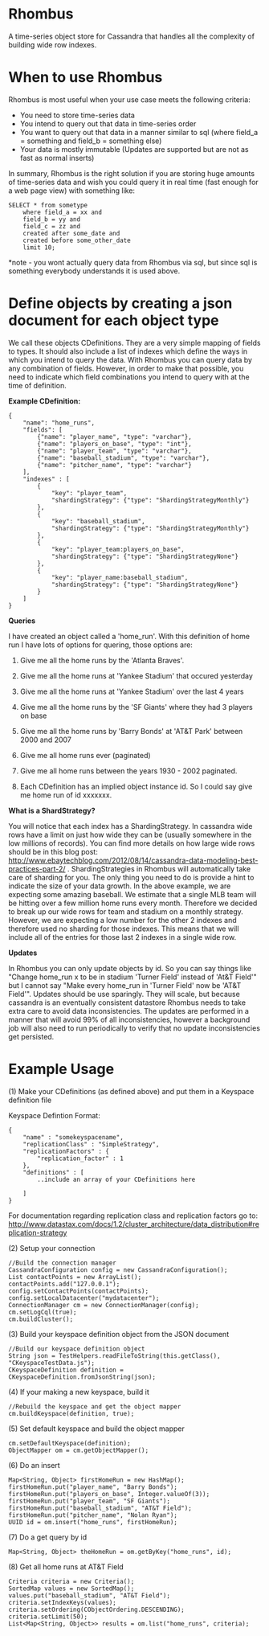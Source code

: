 Rhombus
===========================

A time-series object store for Cassandra that handles all the complexity of building wide row indexes.

When to use Rhombus
===========================
Rhombus is most useful when your use case meets the following criteria:

* You need to store time-series data
* You intend to query out that data in time-series order
* You want to query out that data in a manner similar to sql (where field_a = something and field_b = something else)
* Your data is mostly immutable (Updates are supported but are not as fast as normal inserts)

In summary, Rhombus is the right solution if you are storing huge amounts of time-series data and wish you could query it in real time (fast enough for a web page view) with something like:

    SELECT * from sometype 
        where field_a = xx and
        field_b = yy and
        field_c = zz and
        created after some_date and
        created before some_other_date
        limit 10;

*note - you wont actually query data from Rhombus via sql, but since sql is something everybody understands it is used above.


Define objects by creating a json document for each object type
================================================================

We call these objects CDefinitions. They are a very simple mapping of fields to types. It should also include a list of indexes which define the ways in which you intend to query the data. With Rhombus you can query data by any combination of fields. However, in order to make that possible, you need to indicate which field combinations you intend to query with at the time of definition.

<strong>Example CDefinition:</strong>

    {
        "name": "home_runs",
        "fields": [
            {"name": "player_name", "type": "varchar"},
            {"name": "players_on_base", "type": "int"},
            {"name": "player_team", "type": "varchar"},
            {"name": "baseball_stadium", "type": "varchar"},
            {"name": "pitcher_name", "type": "varchar"}
        ],
        "indexes" : [
            {
                "key": "player_team",
                "shardingStrategy": {"type": "ShardingStrategyMonthly"}
            },
            {
                "key": "baseball_stadium",
                "shardingStrategy": {"type": "ShardingStrategyMonthly"}
            },
            {
                "key": "player_team:players_on_base",
                "shardingStrategy": {"type": "ShardingStrategyNone"}
            },
            {
                "key": "player_name:baseball_stadium",
                "shardingStrategy": {"type": "ShardingStrategyNone"}
            }
        ]
    }


<strong>Queries</strong>

I have created an object called a 'home_run'. With this definition of home run I have lots of options for quering, those options are:

1. Give me all the home runs by the 'Atlanta Braves'.

2. Give me all the home runs at 'Yankee Stadium' that occured yesterday

3. Give me all the home runs at 'Yankee Stadium' over the last 4 years

4. Give me all the home runs by the 'SF Giants' where they had 3 players on base

5. Give me all the home runs by 'Barry Bonds' at 'AT&T Park' between 2000 and 2007

6. Give me all home runs ever (paginated)

7. Give me all home runs between the years 1930 - 2002 paginated.

6. Each CDefinition has an implied object instance id. So I could say give me home run of id xxxxxxx.


<strong>What is a ShardStrategy?</strong>

You will notice that each index has a ShardingStrategy. In cassandra wide rows have a limit on just how wide they can be (usually somewhere in the low millions of records). You can find more details on how large wide rows should be in this blog post: http://www.ebaytechblog.com/2012/08/14/cassandra-data-modeling-best-practices-part-2/ . ShardingStrategies in Rhombus
will automatically take care of sharding for you. The only thing you need to do is provide a hint to indicate the size of your data growth. In the above example, we are expecting some amazing baseball. We estimate that a single MLB team will be hitting over a few million home runs every month. Therefore we decided to break up our wide rows for team and stadium on a monthly strategy. However, we are expecting a low number for the other 2 indexes and therefore used no sharding for those indexes. This means that we will include all of the entries for those last 2 indexes in a single wide row.

<strong>Updates</strong>

In Rhombus you can only update objects by id. So you can say things like "Change home_run x to be in stadium 'Turner Field' instead of 'At&T Field'" but I cannot say "Make every home_run in 'Turner Field' now be 'AT&T Field'". Updates should be use sparingly. They will scale, but because cassandra is an eventually consistent datastore Rhombus needs to take extra care to avoid data inconsistencies. The updates are performed in a manner that will avoid 99% of all inconsistencies, however a background job will also need to run periodically to verify that no update inconsistencies get persisted.


Example Usage
==================

(1) Make your CDefinitions (as defined above) and put them in a Keyspace definition file

Keyspace Defintion Format:

    {
        "name" : "somekeyspacename",
        "replicationClass" : "SimpleStrategy",
        "replicationFactors" : {
            "replication_factor" : 1
        },
        "definitions" : [
            ..include an array of your CDefinitions here

        ]
    }

For documentation regarding replication class and replication factors go to: http://www.datastax.com/docs/1.2/cluster_architecture/data_distribution#replication-strategy

(2) Setup your connection

    //Build the connection manager
    CassandraConfiguration config = new CassandraConfiguration();
    List contactPoints = new ArrayList();
    contactPoints.add("127.0.0.1");
    config.setContactPoints(contactPoints);
    config.setLocalDatacenter("mydatacenter");
    ConnectionManager cm = new ConnectionManager(config);
    cm.setLogCql(true);
    cm.buildCluster();


(3) Build your keyspace definition object from the JSON document

    //Build our keyspace definition object
    String json = TestHelpers.readFileToString(this.getClass(), "CKeyspaceTestData.js");
    CKeyspaceDefinition definition = CKeyspaceDefinition.fromJsonString(json);
    

(4) If your making a new keyspace, build it

    //Rebuild the keyspace and get the object mapper
    cm.buildKeyspace(definition, true);

(5) Set default keyspace and build the object mapper

    cm.setDefaultKeyspace(definition);
    ObjectMapper om = cm.getObjectMapper();

(6) Do an insert

    Map<String, Object> firstHomeRun = new HashMap();
    firstHomeRun.put("player_name", "Barry Bonds");
    firstHomeRun.put("players_on_base", Integer.valueOf(3));
    firstHomeRun.put("player_team", "SF Giants");
    firstHomeRun.put("baseball_stadium", "AT&T Field");
    firstHomeRun.put("pitcher_name", "Nolan Ryan");
    UUID id = om.insert("home_runs", firstHomeRun);

(7) Do a get query by id

    Map<String, Object> theHomeRun = om.getByKey("home_runs", id);

(8) Get all home runs at AT&T Field

    Criteria criteria = new Criteria();
    SortedMap values = new SortedMap();
    values.put("baseball_stadium", "AT&T Field");
    criteria.setIndexKeys(values);
    criteria.setOrdering(CObjectOrdering.DESCENDING);
    criteria.setLimit(50);
    List<Map<String, Object>> results = om.list("home_runs", criteria);





